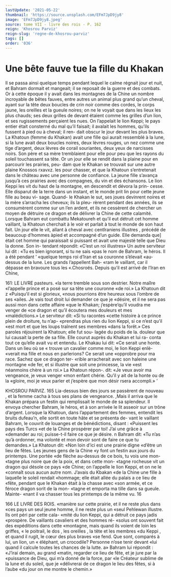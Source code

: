 ```yaml
---
lastUpdate: '2021-05-22'
thumbnail: 'https://source.unsplash.com/EFm7JpD9jy8'
image: 'EFm7JpD9jy8.jpeg'
source: tome VII - livre des rois - P. 162
reign: 'Khosrou Parviz'
reign-slug: 'regne-de-khosrou-parviz'
tags: []
order: '036'
---
```


# Une bête fauve tue la fille du Khakan

Il se passa ainsi quelque temps pendant lequel le calme régnait jour et nuit, et Bahram dormait et mangeait; il se reposait de la guerre et des combats. Or à cette époque il y avait dans les montagnes de
la Chine un nombre incroyable de bêtes fauves, entre autres un animal plus grand qu’un cheval, ayant sur la tête deux boucles de crin noir comme des cordes, le corps jaune, les oreilles et la gueule noires; on ne le voyait que dans les lieux les plus chauds; ses deux grilles de devant étaient comme les grilles d’un lion, et ses rugissements perçaient
les nues. On l’appelait le lion Keppi; le pays entier était consterné du mal qu’il faisait; il avalait les hommes, qu’ils fussent à pied ou à cheval; il ren-
dait obscur le jour devant les plus braves.
La Khatoun (femme du Khakan) avait une fille qui aurait ressemblé à la lune, si la lune avait deux boucles noires, deux lèvres rouges, un nez comme une tige d’argent, deux lèvres de corail souriantes,
deux yeux de narcisses noirs. Son père et sa mère tremblaient pour elle pour peu que les rayons du soleil touchassent sa tête. Or un jour elle se rendit dans la plaine pour en parcourir les prairies, peu- dam que le Khakan se trouvait sur une autre plaine
Knossos rxavxz. les pour chasser, et que la Khatoun s’entretenait dans
le château avec une personne de confiance. La jeune fille s’avança jusqu’à ces prairies avec des compagnes,
du vin et des échansons. Le lion Keppi les vit du haut de la montagne, en descendit et dévora la prin- cesse. Elle disparut de la terre dans un instant, et le monde prit lin pour cette jeune fille au beau vi- sage. Quand- le Khakan le sut, ses joues devinrent noires et la mère s’arracha les cheveux; ils la pleu- rèrent pendant des années, ils se consumèrent comme
sur un l’en ardent, et ils ne cessèrent de chercher un moyen de détruire ce dragon et de délivrer la Chine de cette calamité.
Lorsque Bahram eut combattu Mekatoureh et
qu’il eut détruit cet homme vaillant, la Khatoun
cherchait à le voir et parlait à tout le monde de son
haut fait. Un jour elle le vit, allant à cheval avec centlraniens illustres , précédé de beaucoup d’hommes
àpied et accompagné d’un guide. Elle demanda
que] était cet homme qui paraissait si puissant et avait une majesté telle que Dieu la donne. Son in- tendant répondit: «C’est un roi illustres» Un autre serviteur lui dit : «Tu es bien ignorant, si tu ne sais «pas le nom de Bahram, le héros. Il a été pendant
’ «quelque temps roi d’lran et sa couronne s’élevait «au-dessus de la lune. Les grands l’appellent Bah- «ram le vaillant, car il dépasse en bravoure tous les «.Chosroës. Depuis qu’il est arrivé de l’Iran en Chine,

161: LE LIVRE pasteurs.
«la terre tremble sous son destrier. Notre maîlre «l’appelle prince et a posé sur sa tête une couronne
«de roi.» La Khatoun dit z «Puisqu’il est si glorieux,
«nous pourrions être heureux sous l’ombre de ses «ailes. Je vais tout droit lui demander ce que je «désire, et il ne sera pas aussi mon dans cette affaire «que le Khakan; j’espère’qu’il voudra me venger de
«ce dragon et qu’il écoutera mes douleurs et mes «malédictions.» Le serviteur dit: «Si tu racontes «cette histoire à ce prince plein de droiture, tu n’ap- «prendras plus rien du lion Keppi, si ce n’est qu’il «est mort et que les loups traînent ses membres «dans la forêt.»
Ces paroles réjouirent la Khatoun; elle fut sou- lagée du poids de la. douleur que lui causait la perte de sa fille. Elle courut auprès du Khakan et lui ra- conta tout ce qu’elle avait vu et entendu. Le Khakau lui dit: «Ce serait une honte. Dans un lieu où se
« trouve un cavalier comme moi, le lion Keppi enlè- «verait ma fille et nous en parlerions? Ce serait une «opprobre pour ma race. Sachez que ce dragon ter- «rible arracherait avec son haleine une montagne «de fer, et si illustre que soit une princesse, la vie «est néanmoins chère à un roi.» La Khatoun répon-.
dit: «Je veux avoir ma vengeance, je veux venger
«mon enfant chérie. Qu’il y ait de la honte ou de la «gloire, moi je veux parler et j’espère que mon désir
rsera accompli.» ’

KHOSROU PARVIZ. 165 Lia-dessus bien des jours se passèrent de nouveau ,
et la femme cacha à tous ses plans de vengeance. ,Mais il arriva que le Khakan prépara un festin qui
remplissait le monde de sa splendeur. Il envoya chercher Bahram, le héros, et à son arrivée le lit asseoir sur un trône d’argent. Lorsque la Khatoun,
dans l’appartement des femmes, entendit les bruits dufeau’n, elle sortit en toute hâte et se présenta de-
vant le vaillant Bahram, le couvrit de louanges et de bénédictions, disant : «Puissent les pays des Turcs
«et de la Chine prospérer par toi! J’ai une grâce à «demander au roi; puisse-t-il faire ce que je désire. n Bahram dit: «Tu n’as qu’à ordonner, ma volonté et
mon devoir sont de faire ce que tu demandes.» La Khatoun dit: «Non loin d’ici est une prairie digne «d’être un lieu de fêtes. Les jeunes gens de la Chine
«y font un festin aux jours du printemps. Une portée «de flèche au-dessus de ce bois, tu vois une mon- «tagne plus noire que de la poix, et dans cette mon- «tagne rocheuse vit un dragon qui désole ce pays «de Chine; on l’appelle le lion Keppi, et on ne le «connaît sous aucun autre nom. J’avais du Kbakan
«de la Chine une fille à laquelle le soleil rendait «hommage; elle était allée du palais a ce lieu de «fête, pendant que le Khakan était à la chasse avec «son armée, et ce féroce dragon sorit de la mon- «tagne et emporta ma tille dans sa gueule. Mainte-
«nant il va chasser tous les printemps de la même
vu. 16

166 LE LIVRE DES ROIS.
«manière sur cette prairie, et il ne reste plus dans «ces pays un seul jeune homme, il ne reste plus un «seul Pehlewan illustre. Ils ont péri par cette cala- «mité du lion Keppi, qui a détruit ce pays jadis «prospère. De vaillants cavaliers et des hommes ré- «solus ont souvent fait des expéditions dans cette «montagne, mais quand ils voient de loin les griffes, « le poitrail, le dos , les oreilles , la tête et les membres «du Keppi , et quand il rugit, le cœur des plus braves «se fend. Que sont, comparés à lui, un lion, un
« éléphant, un crocodile? Personne n’ose tenir devant
«lui quand il calcule toutes les chances de la lutte. a»
Bahram lui répondit : «J’irai demain, au grand
«matin, regarder ce lieu de fête, et je jure par la «puissance de Dieu, qui m’a donné de la force, par
«le Créateur sublime de la lune et du soleil, que je «délivrerai de ce dragon le lieu des fêtes, si à l’aube
«du jour on me montre le chemin.»
